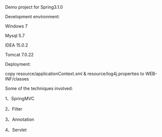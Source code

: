 Demo project for Spring3.1.0

Development environment:

Windows 7

Mysql 5.7

IDEA 15.0.2

Tomcat 7.0.22


Deployment:

copy resource/applicationContext.xml & resource/log4j.properties to WEB-INF/classes


Some of the techniques involved:

1、SpringMVC

2、Filter

3、Annotation

4、Servlet